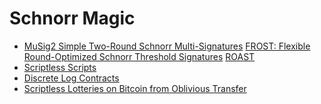 # Schnorr Magic

- [MuSig2 Simple Two-Round Schnorr Multi-Signatures](https://eprint.iacr.org/2020/1261.pdf) [FROST: Flexible Round-Optimized Schnorr Threshold Signatures](https://eprint.iacr.org/2020/852.pdf) [ROAST](https://eprint.iacr.org/2022/550)
- [Scriptless Scripts](https://github.com/ElementsProject/scriptless-scripts)
- [Discrete Log Contracts](https://adiabat.github.io/dlc.pdf)
- [Scriptless Lotteries on Bitcoin from Oblivious Transfer](https://telaviv2019.scalingbitcoin.org/files/scriptless-lotteries-on-bitcoin-from-oblivious-transfer.pdf)
